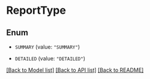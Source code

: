 # ReportType

## Enum


* `SUMMARY` (value: `"SUMMARY"`)

* `DETAILED` (value: `"DETAILED"`)


[[Back to Model list]](../README.md#documentation-for-models) [[Back to API list]](../README.md#documentation-for-api-endpoints) [[Back to README]](../README.md)


